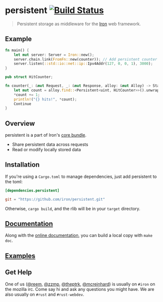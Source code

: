 persistent [![Build Status](https://secure.travis-ci.org/iron/persistent.png?branch=master)](https://travis-ci.org/iron/persistent)
====

> Persistent storage as middleware for the [Iron](https://github.com/iron/iron) web framework.

## Example

```rust
fn main() {
    let mut server: Server = Iron::new();
    server.chain.link(FromFn::new(counter)); // Add persistent counter to the server's stack
    server.listen(::std::io::net::ip::Ipv4Addr(127, 0, 0, 1), 3000);
}

pub struct HitCounter;

fn counter(_: &mut Request, _: &mut Response, alloy: &mut Alloy) -> Status {
    let mut count = alloy.find::<Persistent<uint, HitCounter>>().unwrap().data.write();
    *count += 1;
    println!("{} hits!", *count);
    Continue
}
```

## Overview

persistent is a part of Iron's [core bundle](https://github.com/iron/core).

- Share persistent data across requests
- Read or modify locally stored data

## Installation

If you're using a `Cargo.toml` to manage dependencies, just add persistent to the toml:

```toml
[dependencies.persistent]

git = "https://github.com/iron/persistent.git"
```

Otherwise, `cargo build`, and the rlib will be in your `target` directory.

## [Documentation](http://docs.ironframework.io/core/persistent)

Along with the [online documentation](http://docs.ironframework.io/core/persistent),
you can build a local copy with `make doc`.

## [Examples](/examples)

## Get Help

One of us ([@reem](https://github.com/reem/), [@zzmp](https://github.com/zzmp/),
[@theptrk](https://github.com/theptrk/), [@mcreinhard](https://github.com/mcreinhard))
is usually on `#iron` on the mozilla irc. Come say hi and ask any questions you might have.
We are also usually on `#rust` and `#rust-webdev`.
